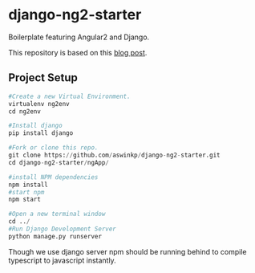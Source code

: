 # django-ng2-starter
Boilerplate featuring Angular2 and Django.

This repository is based on this [blog post](https://4sw.in/blog/2016/django-angular2-tutorial/).

## Project Setup
```python
#Create a new Virtual Environment.
virtualenv ng2env
cd ng2env

#Install django
pip install django

#Fork or clone this repo.
git clone https://github.com/aswinkp/django-ng2-starter.git
cd django-ng2-starter/ngApp/

#install NPM dependencies
npm install
#start npm
npm start

#Open a new terminal window
cd ../
#Run Django Development Server
python manage.py runserver
```

Though we use django server npm should be running behind to compile typescript to javascript instantly. 